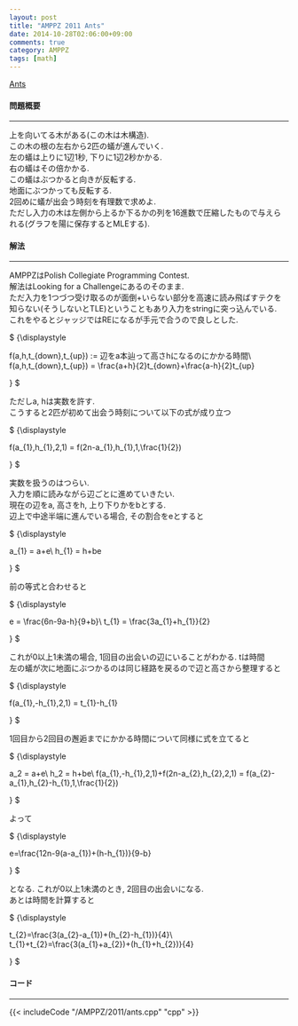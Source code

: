 ```yaml
---
layout: post
title: "AMPPZ 2011 Ants"
date: 2014-10-28T02:06:00+09:00
comments: true
category: AMPPZ
tags: [math]
---
```


[Ants](http://main.edu.pl/en/archive/amppz/2011/drz)

#### 問題概要

****

上を向いてる木がある(この木は木構造).  
この木の根の左右から2匹の蟻が進んでいく.  
左の蟻は上りに1辺1秒, 下りに1辺2秒かかる.  
右の蟻はその倍かかる.  
この蟻はぶつかると向きが反転する.  
地面にぶつかっても反転する.  
2回めに蟻が出会う時刻を有理数で求めよ.  
ただし入力の木は左側から上るか下るかの列を16進数で圧縮したもので与えられる(グラフを陽に保存するとMLEする).

#### 解法

****

AMPPZはPolish Collegiate Programming Contest.  
解法はLooking for a Challengeにあるのそのまま.  
ただ入力を1つづつ受け取るのが面倒+いらない部分を高速に読み飛ばすテクを知らない(そうしないとTLE)ということもあり入力をstringに突っ込んでいる.  
これをやるとジャッジではREになるが手元で合うので良しとした.

<div> $ {\displaystyle

f(a,h,t_{down},t_{up}) := 辺をa本辿って高さhになるのにかかる時間\\
f(a,h,t_{down},t_{up}) = \frac{a+h}{2}t_{down}+\frac{a-h}{2}t_{up}

} $</div>

ただしa, hは実数を許す.  
こうすると2匹が初めて出会う時刻について以下の式が成り立つ

<div> $ {\displaystyle

f(a_{1},h_{1},2,1) = f(2n-a_{1},h_{1},1,\frac{1}{2})

} $</div>

実数を扱うのはつらい.  
入力を順に読みながら辺ごとに進めていきたい.  
現在の辺をa, 高さをh, 上り下りかをbとする.  
辺上で中途半端に進んでいる場合, その割合をeとすると

<div> $ {\displaystyle

a_{1} = a+e\\
h_{1} = h+be

} $</div>

前の等式と合わせると

<div> $ {\displaystyle

e = \frac{6n-9a-h}{9+b}\\
t_{1} = \frac{3a_{1}+h_{1}}{2}

} $</div>

これが0以上1未満の場合, 1回目の出会いの辺にいることがわかる. tは時間  
左の蟻が次に地面にぶつかるのは同じ経路を戻るので辺と高さから整理すると

<div> $ {\displaystyle

f(a_{1},-h_{1},2,1) = t_{1}-h_{1}

} $</div>

1回目から2回目の邂逅までにかかる時間について同様に式を立てると

<div> $ {\displaystyle

a_2 = a+e\\
h_2 = h+be\\ 
f(a_{1},-h_{1},2,1)+f(2n-a_{2},h_{2},2,1) = f(a_{2}-a_{1},h_{2}-h_{1},1,\frac{1}{2})

} $</div>

よって

<div> $ {\displaystyle

e=\frac{12n-9(a-a_{1})+(h-h_{1})}{9-b}

} $</div>

となる. これが0以上1未満のとき, 2回目の出会いになる.  
あとは時間を計算すると

<div> $ {\displaystyle

t_{2}=\frac{3(a_{2}-a_{1})+(h_{2}-h_{1})}{4}\\
t_{1}+t_{2}=\frac{3(a_{1}+a_{2})+(h_{1}+h_{2})}{4}

} $</div>

#### コード

****

{{< includeCode "/AMPPZ/2011/ants.cpp" "cpp" >}}
